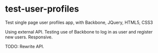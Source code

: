 test-user-profiles
==================

Test single page user profiles app, with Backbone, JQuery, HTML5, CSS3

Using external API. Testing use of Backbone to log in as user and register new users. Responsive.

TODO: Rewrite API.
